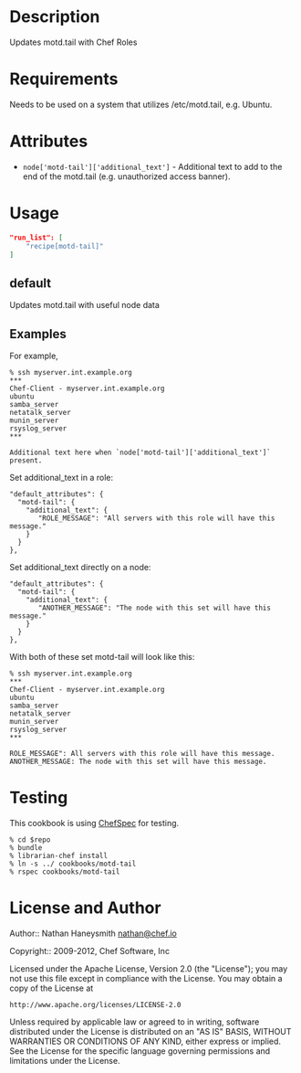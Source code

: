 Description
===========

Updates motd.tail with Chef Roles

Requirements
============

Needs to be used on a system that utilizes /etc/motd.tail, e.g. Ubuntu.

Attributes
==========

* `node['motd-tail']['additional_text']` - Additional text to add to the end
  of the motd.tail (e.g. unauthorized access banner).

Usage
=====

```json
"run_list": [
    "recipe[motd-tail]"
]
```

default
----

Updates motd.tail with useful node data

Examples
--------

For example,

    % ssh myserver.int.example.org
    ***
    Chef-Client - myserver.int.example.org
    ubuntu
    samba_server
    netatalk_server
    munin_server
    rsyslog_server
    ***

    Additional text here when `node['motd-tail']['additional_text']` present.


Set additional_text in a role:

    "default_attributes": {
      "motd-tail": {
        "additional_text": {
           "ROLE_MESSAGE": "All servers with this role will have this message."
        }
      }
    },


Set additional_text directly on a node:

    "default_attributes": {
      "motd-tail": {
        "additional_text": {
           "ANOTHER_MESSAGE": "The node with this set will have this message."
        }
      }
    },


With both of these set motd-tail will look like this:

    % ssh myserver.int.example.org
    ***
    Chef-Client - myserver.int.example.org
    ubuntu
    samba_server
    netatalk_server
    munin_server
    rsyslog_server
    ***
    
    ROLE_MESSAGE": All servers with this role will have this message.
    ANOTHER_MESSAGE: The node with this set will have this message.

Testing
=====

This cookbook is using [ChefSpec](https://github.com/acrmp/chefspec) for testing.

    % cd $repo
    % bundle
    % librarian-chef install
    % ln -s ../ cookbooks/motd-tail
    % rspec cookbooks/motd-tail

License and Author
==================

Author:: Nathan Haneysmith <nathan@chef.io>

Copyright:: 2009-2012, Chef Software, Inc

Licensed under the Apache License, Version 2.0 (the "License");
you may not use this file except in compliance with the License.
You may obtain a copy of the License at

    http://www.apache.org/licenses/LICENSE-2.0

Unless required by applicable law or agreed to in writing, software
distributed under the License is distributed on an "AS IS" BASIS,
WITHOUT WARRANTIES OR CONDITIONS OF ANY KIND, either express or implied.
See the License for the specific language governing permissions and
limitations under the License.
